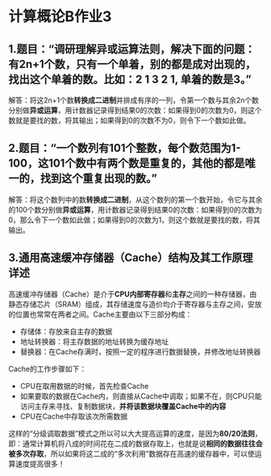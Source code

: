 # 计算概论B作业3
## 1.题目：“调研理解异或运算法则，解决下面的问题：有2n+1个数，只有一个单着，别的都是成对出现的，找出这个单着的数。比如：2 1 3 2 1, 单着的数是3。”
解答：将这2n+1个数**转换成二进制**并排成有序的一列，令第一个数与其余2n个数分别做**异或运算**，用计数器记录得到结果0的次数：如果得到0的次数为0，则这个数就是要找的数，将其输出；如果得到0的次数不为0，则令下一个数如此做。
## 2.题目：“一个数列有101个整数，每个数范围为1-100，这101个数中有两个数是重复的，其他的都是唯一的，找到这个重复出现的数。”
解答：将这个数列中的数**转换成二进制**，从这个数列的第一个数开始，令它与其余的100个数分别做**异或运算**，用计数器记录得到结果0的次数：如果得到0的次数为0，那么令下一个数如此做；如果得到0的次数为1，则这个数就是要找的数，将其输出。
## 3.通用高速缓冲存储器（Cache）结构及其工作原理详述
高速缓冲存储器（Cache）是介于**CPU内部寄存器**和**主存**之间的一种存储器，由静态存储芯片（SRAM）组成，其存储速度与造价均介于寄存器与主存之间，安放的位置也常常在两者之间。Cache主要由以下三部分构成：
- 存储体：存放来自主存的数据
- 地址转换器：将主存数据的地址转换为缓存地址
- 替换器：在Cache存满时，按照一定的程序进行数据替换，并修改地址转换器

Cache的工作步骤如下：
- CPU在取用数据的时候，首先检查Cache
- 如果要取的数据在Cache内，则直接从Cache中调取；如果不在，则CPU只能访问主存来寻找、复制数据块，**并将该数据块覆盖Cache中的内容**
- CPU在Cache中存取该次所需数据

这样的“分级调取数据”模式之所以可以大大提高运算的速度，是因为**80/20法则**，即：通常计算机将八成的时间花在二成的数据存取上，也就是说**相同的数据往往会被多次存取**，所以如果将这二成的“多次利用”数据存在高速的缓存器中，可以使运算速度提高很多！
